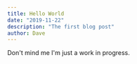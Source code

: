 ```yaml
---
title: Hello World
date: "2019-11-22"
description: "The first blog post"
author: Dave
---
```


Don't mind me I'm just a work in progress.
